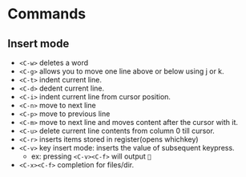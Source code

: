 # Commands

## Insert mode

- `<C-w>` deletes a word
- `<C-g>` allows you to move one line above or below using j or k.
- `<C-t>` indent current line.
- `<C-d>` dedent current line.
- `<C-i>` indent current line from cursor position.
- `<C-n>` move to next line
- `<C-p>` move to previous line
- `<C-m>` move to next line and moves content after the cursor with it.
- `<C-u>` delete current line contents from column 0 till cursor.
- `<C-r>` inserts items stored in register(opens whichkey)
- `<C-v>` key insert mode: inserts the value of subsequent keypress.
  - ex: pressing `<C-v><C-f>` will output ``
- `<C-x><C-f>` completion for files/dir.
